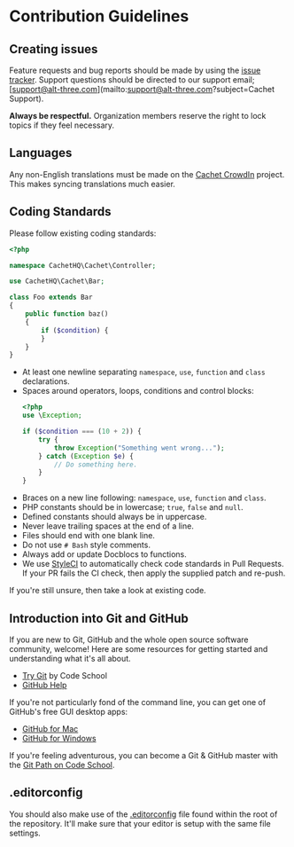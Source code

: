 # Contribution Guidelines

## Creating issues

Feature requests and bug reports should be made by using the [issue tracker](https://github.com/cachethq/Cachet/issues). Support questions should be directed to our support email; [support@alt-three.com](mailto:support@alt-three.com?subject=Cachet Support).

**Always be respectful.** Organization members reserve the right to lock topics if they feel necessary.

## Languages

Any non-English translations must be made on the [Cachet CrowdIn](https://translate.cachethq.io) project. This makes syncing translations much easier.

## Coding Standards

Please follow existing coding standards:

```php
<?php

namespace CachetHQ\Cachet\Controller;

use CachetHQ\Cachet\Bar;

class Foo extends Bar
{
    public function baz()
    {
        if ($condition) {
        }
    }
}

```

- At least one newline separating `namespace`, `use`, `function` and `class` declarations.
- Spaces around operators, loops, conditions and control blocks:
    ```php
    <?php
    use \Exception;

    if ($condition === (10 + 2)) {
        try {
            throw Exception("Something went wrong...");
        } catch (Exception $e) {
            // Do something here.
        }
    }
    ```
- Braces on a new line following: `namespace`, `use`, `function` and `class`.
- PHP constants should be in lowercase; `true`, `false` and `null`.
- Defined constants should always be in uppercase.
- Never leave trailing spaces at the end of a line.
- Files should end with one blank line.
- Do not use `# Bash` style comments.
- Always add or update Docblocs to functions.
- We use [StyleCI](https://styleci.io) to automatically check code standards in Pull Requests. If your PR fails the CI check, then apply the supplied patch and re-push.

If you're still unsure, then take a look at existing code.

## Introduction into Git and GitHub

If you are new to Git, GitHub and the whole open source software community, welcome! Here are some resources for getting started and understanding what it's all about.

- [Try Git](https://try.github.io/levels/1/challenges/1) by Code School
- [GitHub Help](https://help.github.com)

If you're not particularly fond of the command line, you can get one of GitHub's free GUI desktop apps:

- [GitHub for Mac](https://github.com/blog/1510-installing-git-from-github-for-mac)
- [GitHub for Windows](https://github.com/blog/1127-github-for-windows)

If you're feeling adventurous, you can become a Git & GitHub master with the [Git Path on Code School](https://www.codeschool.com/paths/git).

## .editorconfig

You should also make use of the [.editorconfig](/.editorconfig) file found within the root of the repository. It'll make sure that your editor is setup with the same file settings.
